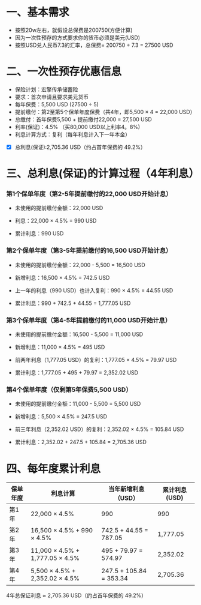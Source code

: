 # 一、基本需求

- 按照20w左右，就假设总保费是200750(方便计算)
- 因为一次性预存的方式要求你的货币必须是美元(USD)
- 按照USD兑人民币7.3的汇率，总保费= 200750 ÷ 7.3 = 27500 USD

# 二、一次性预存优惠信息
- 保险计划：宏擎传承储蓄险
- 要求：首次申请且要求美元货币
- 每年保费：5,500 USD (27500 ÷ 5)
- 提前缴付：第2至第5个保单年度保费（共4年，即5,500 × 4 = 22,000 USD）
- 总缴付：首年保费5,500 + 提前缴付22,000 = 27,500 USD
- 利率(保证)：4.5% （买80,000 USD以上利率4。8%)
- 利息计算方式：复利（每年利息计入下一年本金）
- [x] 总利息(保证):2,705.36 USD（约占首年保费的 49.2%）


# 三、总利息(保证)的计算过程（4年利息）
### 第1个保单年度（第2-5年提前缴付的22,000 USD开始计息）
  - 未使用的提前缴付金额：22,000 USD

  - 利息：22,000 × 4.5% = 990 USD

  - 累计利息：990 USD

### 第2个保单年度（第3-5年提前缴付的16,500 USD开始计息）
  - 未使用的提前缴付金额：22,000 - 5,500 = 16,500 USD

  - 新增利息：16,500 × 4.5% = 742.5 USD

  - 上一年的利息（990 USD）也计入复利：990 × 4.5% = 44.55 USD

  - 累计利息：990 + 742.5 + 44.55 = 1,777.05 USD

### 第3个保单年度（第4-5年提前缴付的11,000 USD开始计息）
  - 未使用的提前缴付金额：16,500 - 5,500 = 11,000 USD

  - 新增利息：11,000 × 4.5% = 495 USD

  - 前两年利息（1,777.05 USD）的复利：1,777.05 × 4.5% = 79.97 USD

  - 累计利息：1,777.05 + 495 + 79.97 = 2,352.02 USD

### 第4个保单年度（仅剩第5年保费5,500 USD）
  - 未使用的提前缴付金额：11,000 - 5,500 = 5,500 USD

  - 新增利息：5,500 × 4.5% = 247.5 USD

  - 前三年利息（2,352.02 USD）的复利：2,352.02 × 4.5% = 105.84 USD

  - 累计利息：2,352.02 + 247.5 + 105.84 = 2,705.36 USD

# 四、每年度累计利息

|保单年度|	利息计算	|当年新增利息（USD）	|累计利息(USD)
|  ----  | ----  |  ----  | ----  |
|第1年	|22,000 × 4.5%	|990	|990|
|第2年|	16,500 × 4.5% + 990 × 4.5%	|742.5 + 44.55 = 787.05	|1,777.05|
|第3年|	11,000 × 4.5% + 1,777.05 × 4.5%	|495 + 79.97 = 574.97|	2,352.02|
|第4年|	5,500 × 4.5% + 2,352.02 × 4.5%|	247.5 + 105.84 = 353.34	|2,705.36|

4年总保证利息 ≈ 2,705.36 USD（约占首年保费的 49.2%）










